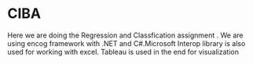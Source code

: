 # CIBA

Here we are doing the Regression and Classfication assignment . We are using encog framework with .NET and C#.Microsoft Interop library is also used for working with excel. Tableau is used in the end for visualization

